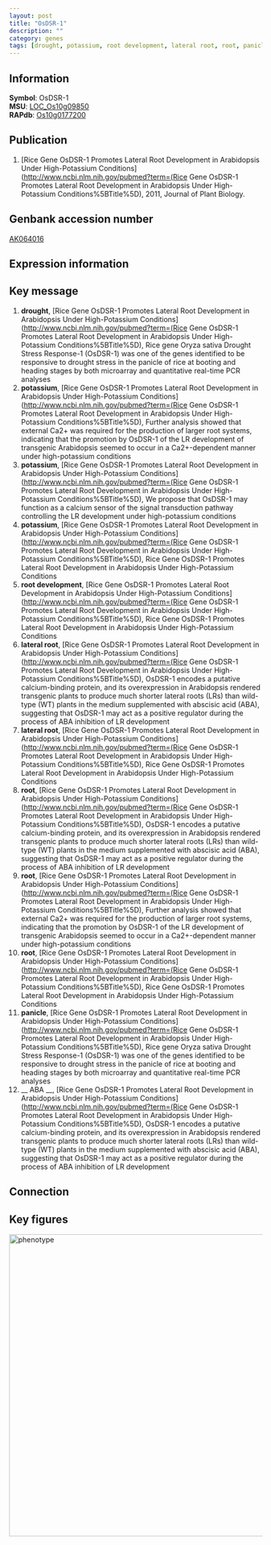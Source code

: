 ```yaml
---
layout: post
title: "OsDSR-1"
description: ""
category: genes
tags: [drought, potassium, root development, lateral root, root, panicle,  ABA , Gene]
---
```


## Information
__Symbol__: OsDSR-1  
__MSU__: [LOC_Os10g09850](http://rice.plantbiology.msu.edu/cgi-bin/ORF_infopage.cgi?orf=LOC_Os10g09850)  
__RAPdb__: [Os10g0177200](http://rapdb.dna.affrc.go.jp/viewer/gbrowse_details/irgsp1?name=Os10g0177200)  

## Publication
1. [Rice Gene OsDSR-1 Promotes Lateral Root Development in Arabidopsis Under High-Potassium Conditions](http://www.ncbi.nlm.nih.gov/pubmed?term=(Rice Gene OsDSR-1 Promotes Lateral Root Development in Arabidopsis Under High-Potassium Conditions%5BTitle%5D), 2011, Journal of Plant Biology.

## Genbank accession number
[AK064016](http://www.ncbi.nlm.nih.gov/nuccore/AK064016)

## Expression information

## Key message
1. __drought__, [Rice Gene OsDSR-1 Promotes Lateral Root Development in Arabidopsis Under High-Potassium Conditions](http://www.ncbi.nlm.nih.gov/pubmed?term=(Rice Gene OsDSR-1 Promotes Lateral Root Development in Arabidopsis Under High-Potassium Conditions%5BTitle%5D), Rice gene Oryza sativa Drought Stress Response-1 (OsDSR-1) was one of the genes identified to be responsive to drought stress in the panicle of rice at booting and heading stages by both microarray and quantitative real-time PCR analyses
2. __potassium__, [Rice Gene OsDSR-1 Promotes Lateral Root Development in Arabidopsis Under High-Potassium Conditions](http://www.ncbi.nlm.nih.gov/pubmed?term=(Rice Gene OsDSR-1 Promotes Lateral Root Development in Arabidopsis Under High-Potassium Conditions%5BTitle%5D),  Further analysis showed that external Ca2+ was required for the production of larger root systems, indicating that the promotion by OsDSR-1 of the LR development of transgenic Arabidopsis seemed to occur in a Ca2+-dependent manner under high-potassium conditions
3. __potassium__, [Rice Gene OsDSR-1 Promotes Lateral Root Development in Arabidopsis Under High-Potassium Conditions](http://www.ncbi.nlm.nih.gov/pubmed?term=(Rice Gene OsDSR-1 Promotes Lateral Root Development in Arabidopsis Under High-Potassium Conditions%5BTitle%5D),  We propose that OsDSR-1 may function as a calcium sensor of the signal transduction pathway controlling the LR development under high-potassium conditions
4. __potassium__, [Rice Gene OsDSR-1 Promotes Lateral Root Development in Arabidopsis Under High-Potassium Conditions](http://www.ncbi.nlm.nih.gov/pubmed?term=(Rice Gene OsDSR-1 Promotes Lateral Root Development in Arabidopsis Under High-Potassium Conditions%5BTitle%5D), Rice Gene OsDSR-1 Promotes Lateral Root Development in Arabidopsis Under High-Potassium Conditions
5. __root development__, [Rice Gene OsDSR-1 Promotes Lateral Root Development in Arabidopsis Under High-Potassium Conditions](http://www.ncbi.nlm.nih.gov/pubmed?term=(Rice Gene OsDSR-1 Promotes Lateral Root Development in Arabidopsis Under High-Potassium Conditions%5BTitle%5D), Rice Gene OsDSR-1 Promotes Lateral Root Development in Arabidopsis Under High-Potassium Conditions
6. __lateral root__, [Rice Gene OsDSR-1 Promotes Lateral Root Development in Arabidopsis Under High-Potassium Conditions](http://www.ncbi.nlm.nih.gov/pubmed?term=(Rice Gene OsDSR-1 Promotes Lateral Root Development in Arabidopsis Under High-Potassium Conditions%5BTitle%5D),  OsDSR-1 encodes a putative calcium-binding protein, and its overexpression in Arabidopsis rendered transgenic plants to produce much shorter lateral roots (LRs) than wild-type (WT) plants in the medium supplemented with abscisic acid (ABA), suggesting that OsDSR-1 may act as a positive regulator during the process of ABA inhibition of LR development
7. __lateral root__, [Rice Gene OsDSR-1 Promotes Lateral Root Development in Arabidopsis Under High-Potassium Conditions](http://www.ncbi.nlm.nih.gov/pubmed?term=(Rice Gene OsDSR-1 Promotes Lateral Root Development in Arabidopsis Under High-Potassium Conditions%5BTitle%5D), Rice Gene OsDSR-1 Promotes Lateral Root Development in Arabidopsis Under High-Potassium Conditions
8. __root__, [Rice Gene OsDSR-1 Promotes Lateral Root Development in Arabidopsis Under High-Potassium Conditions](http://www.ncbi.nlm.nih.gov/pubmed?term=(Rice Gene OsDSR-1 Promotes Lateral Root Development in Arabidopsis Under High-Potassium Conditions%5BTitle%5D),  OsDSR-1 encodes a putative calcium-binding protein, and its overexpression in Arabidopsis rendered transgenic plants to produce much shorter lateral roots (LRs) than wild-type (WT) plants in the medium supplemented with abscisic acid (ABA), suggesting that OsDSR-1 may act as a positive regulator during the process of ABA inhibition of LR development
9. __root__, [Rice Gene OsDSR-1 Promotes Lateral Root Development in Arabidopsis Under High-Potassium Conditions](http://www.ncbi.nlm.nih.gov/pubmed?term=(Rice Gene OsDSR-1 Promotes Lateral Root Development in Arabidopsis Under High-Potassium Conditions%5BTitle%5D),  Further analysis showed that external Ca2+ was required for the production of larger root systems, indicating that the promotion by OsDSR-1 of the LR development of transgenic Arabidopsis seemed to occur in a Ca2+-dependent manner under high-potassium conditions
10. __root__, [Rice Gene OsDSR-1 Promotes Lateral Root Development in Arabidopsis Under High-Potassium Conditions](http://www.ncbi.nlm.nih.gov/pubmed?term=(Rice Gene OsDSR-1 Promotes Lateral Root Development in Arabidopsis Under High-Potassium Conditions%5BTitle%5D), Rice Gene OsDSR-1 Promotes Lateral Root Development in Arabidopsis Under High-Potassium Conditions
11. __panicle__, [Rice Gene OsDSR-1 Promotes Lateral Root Development in Arabidopsis Under High-Potassium Conditions](http://www.ncbi.nlm.nih.gov/pubmed?term=(Rice Gene OsDSR-1 Promotes Lateral Root Development in Arabidopsis Under High-Potassium Conditions%5BTitle%5D), Rice gene Oryza sativa Drought Stress Response-1 (OsDSR-1) was one of the genes identified to be responsive to drought stress in the panicle of rice at booting and heading stages by both microarray and quantitative real-time PCR analyses
12. __ ABA __, [Rice Gene OsDSR-1 Promotes Lateral Root Development in Arabidopsis Under High-Potassium Conditions](http://www.ncbi.nlm.nih.gov/pubmed?term=(Rice Gene OsDSR-1 Promotes Lateral Root Development in Arabidopsis Under High-Potassium Conditions%5BTitle%5D),  OsDSR-1 encodes a putative calcium-binding protein, and its overexpression in Arabidopsis rendered transgenic plants to produce much shorter lateral roots (LRs) than wild-type (WT) plants in the medium supplemented with abscisic acid (ABA), suggesting that OsDSR-1 may act as a positive regulator during the process of ABA inhibition of LR development

## Connection

## Key figures
<img src="http://ricencode.github.io/images/OsDSR-1.pheno.png" alt="phenotype"  style="width: 600px;"/>



